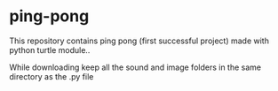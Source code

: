 # ping-pong
This repository contains ping pong (first successful project) made with python turtle module..

While downloading keep all the sound and image folders in the same directory as the .py file
